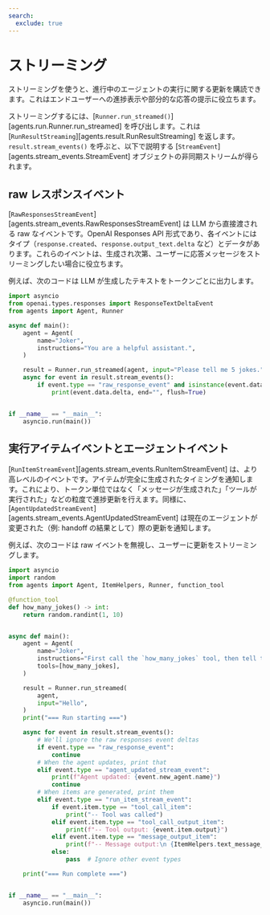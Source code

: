 ```yaml
---
search:
  exclude: true
---
```

# ストリーミング

ストリーミングを使うと、進行中のエージェントの実行に関する更新を購読できます。これはエンドユーザーへの進捗表示や部分的な応答の提示に役立ちます。

ストリーミングするには、[`Runner.run_streamed()`][agents.run.Runner.run_streamed] を呼び出します。これは [`RunResultStreaming`][agents.result.RunResultStreaming] を返します。`result.stream_events()` を呼ぶと、以下で説明する [`StreamEvent`][agents.stream_events.StreamEvent] オブジェクトの非同期ストリームが得られます。

## raw レスポンスイベント

[`RawResponsesStreamEvent`][agents.stream_events.RawResponsesStreamEvent] は LLM から直接渡される raw なイベントです。OpenAI Responses API 形式であり、各イベントにはタイプ（`response.created`、`response.output_text.delta` など）とデータがあります。これらのイベントは、生成され次第、ユーザーに応答メッセージをストリーミングしたい場合に役立ちます。

例えば、次のコードは LLM が生成したテキストをトークンごとに出力します。

```python
import asyncio
from openai.types.responses import ResponseTextDeltaEvent
from agents import Agent, Runner

async def main():
    agent = Agent(
        name="Joker",
        instructions="You are a helpful assistant.",
    )

    result = Runner.run_streamed(agent, input="Please tell me 5 jokes.")
    async for event in result.stream_events():
        if event.type == "raw_response_event" and isinstance(event.data, ResponseTextDeltaEvent):
            print(event.data.delta, end="", flush=True)


if __name__ == "__main__":
    asyncio.run(main())
```

## 実行アイテムイベントとエージェントイベント

[`RunItemStreamEvent`][agents.stream_events.RunItemStreamEvent] は、より高レベルのイベントです。アイテムが完全に生成されたタイミングを通知します。これにより、トークン単位ではなく「メッセージが生成された」「ツールが実行された」などの粒度で進捗更新を行えます。同様に、[`AgentUpdatedStreamEvent`][agents.stream_events.AgentUpdatedStreamEvent] は現在のエージェントが変更された（例: handoff の結果として）際の更新を通知します。

例えば、次のコードは raw イベントを無視し、ユーザーに更新をストリーミングします。

```python
import asyncio
import random
from agents import Agent, ItemHelpers, Runner, function_tool

@function_tool
def how_many_jokes() -> int:
    return random.randint(1, 10)


async def main():
    agent = Agent(
        name="Joker",
        instructions="First call the `how_many_jokes` tool, then tell that many jokes.",
        tools=[how_many_jokes],
    )

    result = Runner.run_streamed(
        agent,
        input="Hello",
    )
    print("=== Run starting ===")

    async for event in result.stream_events():
        # We'll ignore the raw responses event deltas
        if event.type == "raw_response_event":
            continue
        # When the agent updates, print that
        elif event.type == "agent_updated_stream_event":
            print(f"Agent updated: {event.new_agent.name}")
            continue
        # When items are generated, print them
        elif event.type == "run_item_stream_event":
            if event.item.type == "tool_call_item":
                print("-- Tool was called")
            elif event.item.type == "tool_call_output_item":
                print(f"-- Tool output: {event.item.output}")
            elif event.item.type == "message_output_item":
                print(f"-- Message output:\n {ItemHelpers.text_message_output(event.item)}")
            else:
                pass  # Ignore other event types

    print("=== Run complete ===")


if __name__ == "__main__":
    asyncio.run(main())
```